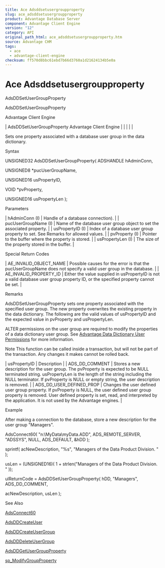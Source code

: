 ```yaml
---
title: Ace Adsddsetusergroupproperty
slug: ace_adsddsetusergroupproperty
product: Advantage Database Server
component: Advantage Client Engine
version: "12"
category: API
original_path_html: ace_adsddsetusergroupproperty.htm
source: Advantage CHM
tags:
  - ace
  - advantage-client-engine
checksum: ff570d8bbc61ebd7b66d3760a1d21624134b5e0a
---
```


# Ace Adsddsetusergroupproperty

AdsDDSetUserGroupProperty

AdsDDSetUserGroupProperty

Advantage Client Engine

| AdsDDSetUserGroupProperty  Advantage Client Engine |  |  |  |  |

Sets one property associated with a database user group in the data dictionary.

Syntax

UNSIGNED32 AdsDDSetUserGroupProperty( ADSHANDLE hAdminConn,

UNSIGNED8 \*pucUserGroupName,

UNSIGNED16 usPropertyID,

VOID \*pvProperty,

UNSIGNED16 usPropertyLen );

Parameters

| hAdminConn (I) | Handle of a database connection). |
| pucUserGroupName (I) | Name of the database user group object to set the associated property. |
| usPropertyID (I) | Index of a database user group property to set. See Remarks for allowed values. |
| pvProperty (I) | Pointer to the buffer where the property is stored. |
| usPropertyLen (I) | The size of the property stored in the buffer. |

Special Return Codes

| AE\_INVALID\_OBJECT\_NAME | Possible causes for the error is that the pucUserGroupName does not specify a valid user group in the database. |
| AE\_INVALID\_PROPERTY\_ID | Either the value supplied in usPropertyID is not a valid database user group property ID, or the specified property cannot be set. |

Remarks

AdsDDSetUserGroupProperty sets one property associated with the specified user group. The new property overwrites the existing property in the data dictionary. The following are the valid values of usPropertyID and the expected value in pvProperty and usPropertyLen.

ALTER permissions on the user group are required to modify the properties of a data dictionary user group. See [Advantage Data Dictionary User Permissions](master_advantage_data_dictionary_user_permissions.md) for more information.

Note This function can be called inside a transaction, but will not be part of the transaction. Any changes it makes cannot be rolled back.

| usPropertyID | Description |
| ADS\_DD\_COMMENT | Stores a new description for the user group. The pvProperty is expected to be NULL terminated string. usPropertyLen is the length of the string including the NULL terminator. If pvProperty is NULL or empty string, the user description is removed. |
| ADS\_DD\_USER\_DEFINED\_PROP | Changes the user defined user group property. If pvProperty is NULL, the user defined user group property is removed. User defined property is set, read, and interpreted by the application. It is not used by the Advantage engines. |

Example

After making a connection to the database, store a new description for the user group "Managers".

AdsConnect60( "n:\\MyData\\myData.ADD", ADS\_REMOTE\_SERVER, "ADSSYS", NULL, ADS\_DEFAULT, &hDD );

sprintf( acNewDescription, "%s", "Managers of the Data Product Division. " );

usLen = (UNSIGNED16)( 1 + strlen("Managers of the Data Product Division. " ));

ulReturnCode = AdsDDSetUserGroupProperty( hDD, "Managers", ADS\_DD\_COMMENT,

acNewDescription, usLen );

See Also

[AdsConnect60](ace_adsconnect60.md)

[AdsDDCreateUser](ace_adsddcreateuser.md)

[AdsDDCreateUserGroup](ace_adsddcreateusergroup.md)

[AdsDDDeleteUserGroup](ace_adsdddeleteusergroup.md)

[AdsDDGetUserGroupProperty](ace_adsddgetusergroupproperty.md)

[sp\_ModifyGroupProperty](master_sp_modifygroupproperty.md)
